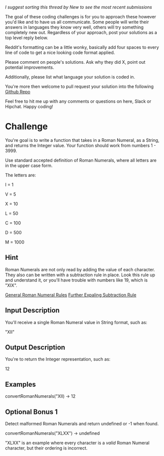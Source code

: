 _I suggest sorting this thread by *New* to see the most recent submissions_

The goal of these coding challenges is for you to approach these however you'd like and to have us all communicate. Some people will write their answers in languages they know very well, others will try something completely new out. Regardless of your approach, post your solutions as a top level reply below.

Reddit's formatting can be a little wonky, basically add four spaces to every line of code to get a nice looking code format applied.

Please comment on people's solutions. Ask why they did X, point out potential improvements.

Additionally, please list what language your solution is coded in.

You're more then welcome to pull request your solution into the following [Github Repo](https://github.com/GregHilston/Code-Foo)

Feel free to hit me up with any comments or questions on here, Slack or Hipchat. Happy coding!

# Challenge

You're goal is to write a function that takes in a Roman Numeral, as a String, and returns the Integer value. Your function should work from numbers 1 - 3999.

Use standard accepted definition of Roman Numerals, where all letters are in the upper case form.

The letters are:

I = 1

V = 5

X = 10

L = 50

C = 100

D = 500

M = 1000

## Hint

Roman Numerals are not only read by adding the value of each character. They also can be written with a subtraction rule in place. Look this rule up and understand it, or you'll have trouble with numbers like 19, which is "XIX".

[General Roman Numeral Rules](https://www.math-only-math.com/rules-for-formation-of-roman-numerals.html)
[Further Expaling Subtraction Rule](https://www.quora.com/Why-do-we-write-49-in-Roman-numerals-as-XLIX-Why-dont-we-write-it-as-IL)

## Input Description

You'll receive a single Roman Numeral value in String format, such as:

"XII"

## Output Description

You're to return the Integer representation, such as:

12

## Examples

convertRomanNumerals("XII) -> 12

## Optional Bonus 1

Detect malformed Roman Numerals and return undefined or -1 when found.

convertRomanNumerals("XLXX") -> undefined

"XLXX" is an example where every character is a _valid_ Roman Numeral character, but their ordering is incorrect.